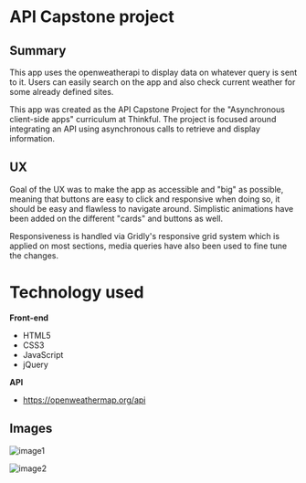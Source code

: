 # **API Capstone project**

## Summary
This app uses the openweatherapi to display data on whatever query is sent to it. Users can easily search on the app and also check current weather for some already defined sites.

This app was created as the API Capstone Project for the "Asynchronous client-side apps" curriculum at Thinkful. The project is focused around integrating an API using asynchronous calls to retrieve and display information.

## UX
Goal of the UX was to make the app as accessible and "big" as possible, meaning that buttons are easy to click and responsive when doing so, it should be easy and flawless to navigate around. Simplistic animations have been added on the different "cards" and buttons as well.

Responsiveness is handled via Gridly's responsive grid system which is applied on most sections, media queries have also been used to fine tune the changes.

# Technology used
**Front-end**
 * HTML5
 * CSS3
 * JavaScript
 * jQuery 

**API**
* https://openweathermap.org/api

## Images
![image1](https://i.gyazo.com/105fcb454cfd1a06ee1248f232bfbd1d.png)

![image2](https://i.gyazo.com/2fd0a894e7fe002396c220659bab7788.png)

